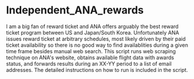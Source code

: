 # Independent_ANA_rewards

I am a big fan of reward ticket and ANA offers arguably the best reward ticket program between US and Japan/South Korea. Unfortunately ANA issues reward ticket at arbitrary schedules, most likely driven by their paid ticket availability so there is no good way to find availablities during a given time frame besides manual web search. This script runs web scraping technique on ANA's website, obtains available flight data with awards status, and forwards results during an XX-YY period to a list of email addresses. The detailed instructions on how to run is included in the script.
